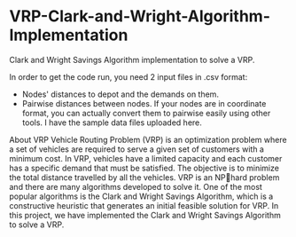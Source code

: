 # VRP-Clark-and-Wright-Algorithm-Implementation

Clark and Wright Savings Algorithm implementation to solve a VRP.

In order to get the code run, you need 2 input files in .csv format:
- Nodes' distances to depot and the demands on them.
- Pairwise distances between nodes. If your nodes are in coordinate format, you can actually convert them to pairwise easily using other tools.
I have the sample data files uploaded here.

About VRP
Vehicle Routing Problem (VRP) is an optimization problem where a set 
of vehicles are required to serve a given set of customers with a 
minimum cost. In VRP, vehicles have a limited capacity and each 
customer has a specific demand that must be satisfied. The objective is 
to minimize the total distance travelled by all the vehicles. VRP is an NPhard problem and there are many algorithms developed to solve it. One 
of the most popular algorithms is the Clark and Wright Savings 
Algorithm, which is a constructive heuristic that generates an initial 
feasible solution for VRP. 
In this project, we have implemented the Clark and Wright 
Savings Algorithm to solve a VRP.


